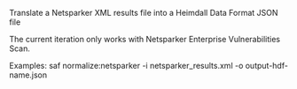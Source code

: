 Translate a Netsparker XML results file into a Heimdall Data Format JSON file

  The current iteration only works with Netsparker Enterprise Vulnerabilities Scan.

Examples:
  saf normalize:netsparker -i netsparker_results.xml -o output-hdf-name.json